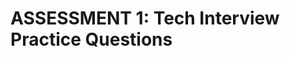 # ASSESSMENT 1: Tech Interview Practice Questions

<!-- Answer the following questions.

First, without external resources. Challenge yourself to answer from memory as if you were in a job interview. If you don't know the answer a good tip is to answer a simpler version of the question.

Then, research the question to expand on your answer. Even if you feel you have answered the question completely, there is always something more to learn. Write your researched answer in your OWN WORDS.

INSTRUCTOR EXAMPLE: What is a conditional statement?

Your answer:

Researched answer:

1. What is git? What is the difference between git and Github?

Your answer:
Git is an open source program that allows you to store code and create branches inorder to protect the source code... Github is a website that uses the git software, and its free... 

Researched answer:
Git is a version control system while github is a web based platform that hostsgit repositories. The host provides a platform that allows for remote collaberation.  

2. Which JavaScript operators will return a Boolean value?

Your answer:
comparison operators 

Researched answer:
Some JavaScript operators return boolean values. These include comparison operators, logical operators, the typeof operator, the instanceof operator, and the ternary operator. Comparison operators compare two values and return true or false. Logical operators combine or negate boolean values and produce a boolean result. The typeof operator returns a string indicating the type of a value but can also be used to check whether a variable is defined or not. The instanceof operator tests whether an object is an instance of a particular class or constructor function and returns a boolean value. The ternary operator is a shorthand way of writing an if...else statement and returns a boolean value based on a condition.

1. What is the difference between an array's index and its value?

Your answer:
array index is the index location of a specific value, staring from 0. 
value is whats indexed
Researched answer:

In JavaScript, an array index is a zero-based integer that identifies the position of an element within an array, while an index value is the value of the element located at that position. For instance, in an array `myArray` with elements `[10, 20, 30]`, the index value of the first element located at index `0` is `10`.

4. Compare and contrast arrays and strings. Please include ways in which they are the same and ways in which they are different.

Your answer:
strings are represented with the quotation mark operater "", whereas arrays use brackets []
strings have one value within, whereas arrays can have multiple
Both are dataTypes

Researched answer:
Arrays and strings are two types of data structures in JavaScript. They share some similarities such as being ordered collections of data with a length property, square bracket notation, and various methods for manipulating their contents. However, they differ in several ways. Arrays can contain any type of data and are mutable, while strings can only contain characters and are immutable. Arrays are typically used for storing collections of related data, while strings are used for representing text. Arrays can be sparse while strings are always densely packed. Arrays have more built-in methods for manipulating their contents, while strings rely on regular expressions and string methods like `split()` and `substring()`.
 
5. Give a brief description of proper pair programming techniques. What are the roles of each person?


Your answer:
you have a driver and a navigator 
propper pair programing has ample communication- you are working together to create code and roles switch periodically 
the driver is the hand on person, typing the code 
the navagator guides the driver, providing the direction of the code -- relaying information
Researched answer:
Pair programming is a software development method where two programmers collaborate by working together on a single computer or through a medium to complete a task. To ensure effective pair programming, it's important to have good communication and collaboration skills, switch roles frequently, test the code, review the code together, and integrate code changes into a shared repository regularly. Pair programming can be beneficial for software development because it improves code quality, reduces development time, and promotes knowledge sharing among programmers.
In pair programming, the two programmers take on different roles: the driver and the navigator. The driver is responsible for coding, while the navigator reviews the code and provides feedback. The navigator may also research solutions and offer support to the driver. The roles can be switched frequently to ensure both programmers have an opportunity to contribute. Pair programming helps improve code quality, reduce development time, and promote knowledge sharing. -->
 
<!-- ## Looking Ahead: Terms for Next Week

Research and define the following terms to the best of your ability.

1. Higher Order Functions:

2. Jest: jest is the spellcheck of coding in JavaScript. It is a testing framework for code to ensure its workability. Many major social media platforms use this framework. 

3. Objects: This is a JavaScript datatype that can contain collections. Objects may holds particular information that makes it the the brdge between data and behavior. 

4. Method: methods are associated an object. They can be called on using .notation(). Methods are what allow objects to have behaviors associated with them, and can alter the objects state or return value.

**** The .map() I found the other day!!!!! :) 

5. Classes: Classes define blueprints for objects with similar properties and behavior. Classes are defined usinging the 'class' keyword and have the ability to inherit properties and behaviors from other classes using an 'extends' keyword.  -->
